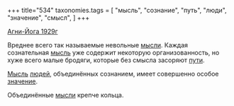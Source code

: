 +++
title="534"
taxonomies.tags = [
 "мысль",
 "сознание",
 "путь",
 "люди",
 "значение",
 "смысл",
]
+++

[Агни-Йога 1929г](/agni/1929)

Вреднее всего так называемые невольные [мысли](/tags/[мысль](/tags/мысль)). Каждая сознательная [мысль](/tags/мысль) уже содержит некоторую организованность, но хуже всего малые бродяги, которые без смысла засоряют [пути](/tags/путь).   

[Мысль](/tags/мысль) [людей](/tags/люди), объединённых сознанием, имеет совершенно особое [значение](/tags/значение).   

Объединённые [мысли](/tags/[мысль](/tags/мысль)) крепче кольца.